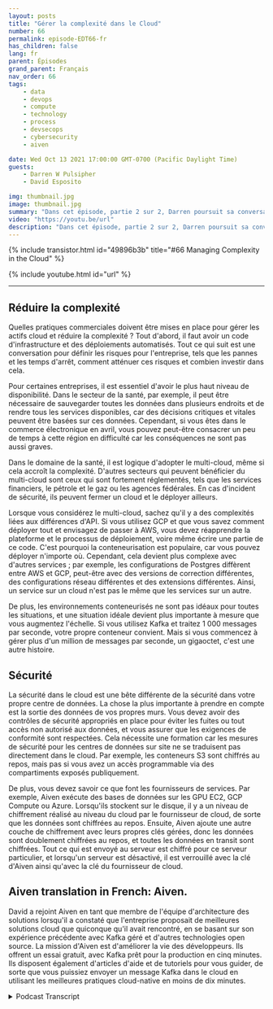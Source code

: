 ```yaml
---
layout: posts
title: "Gérer la complexité dans le Cloud"
number: 66
permalink: episode-EDT66-fr
has_children: false
lang: fr
parent: Épisodes
grand_parent: Français
nav_order: 66
tags:
    - data
    - devops
    - compute
    - technology
    - process
    - devsecops
    - cybersecurity
    - aiven

date: Wed Oct 13 2021 17:00:00 GMT-0700 (Pacific Daylight Time)
guests:
    - Darren W Pulsipher
    - David Esposito

img: thumbnail.jpg
image: thumbnail.jpg
summary: "Dans cet épisode, partie 2 sur 2, Darren poursuit sa conversation avec David Esposito, architecte de solution mondial chez Aiven, sur l'accélération de l'adoption du cloud tout en réduisant la complexité et les coûts."
video: "https://youtu.be/url"
description: "Dans cet épisode, partie 2 sur 2, Darren poursuit sa conversation avec David Esposito, architecte de solution mondial chez Aiven, sur l'accélération de l'adoption du cloud tout en réduisant la complexité et les coûts."
---
```


<div>
{% include transistor.html id="49896b3b" title="#66 Managing Complexity in the Cloud" %}

{% include youtube.html id="url" %}
</div>

---

## Réduire la complexité

Quelles pratiques commerciales doivent être mises en place pour gérer les actifs cloud et réduire la complexité ? Tout d'abord, il faut avoir un code d'infrastructure et des déploiements automatisés. Tout ce qui suit est une conversation pour définir les risques pour l'entreprise, tels que les pannes et les temps d'arrêt, comment atténuer ces risques et combien investir dans cela.

Pour certaines entreprises, il est essentiel d'avoir le plus haut niveau de disponibilité. Dans le secteur de la santé, par exemple, il peut être nécessaire de sauvegarder toutes les données dans plusieurs endroits et de rendre tous les services disponibles, car des décisions critiques et vitales peuvent être basées sur ces données. Cependant, si vous êtes dans le commerce électronique en avril, vous pouvez peut-être consacrer un peu de temps à cette région en difficulté car les conséquences ne sont pas aussi graves.

Dans le domaine de la santé, il est logique d'adopter le multi-cloud, même si cela accroît la complexité. D'autres secteurs qui peuvent bénéficier du multi-cloud sont ceux qui sont fortement réglementés, tels que les services financiers, le pétrole et le gaz ou les agences fédérales. En cas d'incident de sécurité, ils peuvent fermer un cloud et le déployer ailleurs.

Lorsque vous considérez le multi-cloud, sachez qu'il y a des complexités liées aux différences d'API. Si vous utilisez GCP et que vous savez comment déployer tout et envisagez de passer à AWS, vous devez réapprendre la plateforme et le processus de déploiement, voire même écrire une partie de ce code. C'est pourquoi la conteneurisation est populaire, car vous pouvez déployer n'importe où. Cependant, cela devient plus complexe avec d'autres services ; par exemple, les configurations de Postgres diffèrent entre AWS et GCP, peut-être avec des versions de correction différentes, des configurations réseau différentes et des extensions différentes. Ainsi, un service sur un cloud n'est pas le même que les services sur un autre.

De plus, les environnements conteneurisés ne sont pas idéaux pour toutes les situations, et une situation idéale devient plus importante à mesure que vous augmentez l'échelle. Si vous utilisez Kafka et traitez 1 000 messages par seconde, votre propre conteneur convient. Mais si vous commencez à gérer plus d'un million de messages par seconde, un gigaoctet, c'est une autre histoire.

## Sécurité

La sécurité dans le cloud est une bête différente de la sécurité dans votre propre centre de données. La chose la plus importante à prendre en compte est la sortie des données de vos propres murs. Vous devez avoir des contrôles de sécurité appropriés en place pour éviter les fuites ou tout accès non autorisé aux données, et vous assurer que les exigences de conformité sont respectées. Cela nécessite une formation car les mesures de sécurité pour les centres de données sur site ne se traduisent pas directement dans le cloud. Par exemple, les conteneurs S3 sont chiffrés au repos, mais pas si vous avez un accès programmable via des compartiments exposés publiquement.

De plus, vous devez savoir ce que font les fournisseurs de services. Par exemple, Aiven exécute des bases de données sur les GPU EC2, GCP Compute ou Azure. Lorsqu'ils stockent sur le disque, il y a un niveau de chiffrement réalisé au niveau du cloud par le fournisseur de cloud, de sorte que les données sont chiffrées au repos. Ensuite, Aiven ajoute une autre couche de chiffrement avec leurs propres clés gérées, donc les données sont doublement chiffrées au repos, et toutes les données en transit sont chiffrées. Tout ce qui est envoyé au serveur est chiffré pour ce serveur particulier, et lorsqu'un serveur est désactivé, il est verrouillé avec la clé d'Aiven ainsi qu'avec la clé du fournisseur de cloud.

## Aiven translation in French: Aiven.

David a rejoint Aiven en tant que membre de l'équipe d'architecture des solutions lorsqu'il a constaté que l'entreprise proposait de meilleures solutions cloud que quiconque qu'il avait rencontré, en se basant sur son expérience précédente avec Kafka géré et d'autres technologies open source. La mission d'Aiven est d'améliorer la vie des développeurs. Ils offrent un essai gratuit, avec Kafka prêt pour la production en cinq minutes. Ils disposent également d'articles d'aide et de tutoriels pour vous guider, de sorte que vous puissiez envoyer un message Kafka dans le cloud en utilisant les meilleures pratiques cloud-native en moins de dix minutes.



<details>
<summary> Podcast Transcript </summary>

<p></p>

</details>
